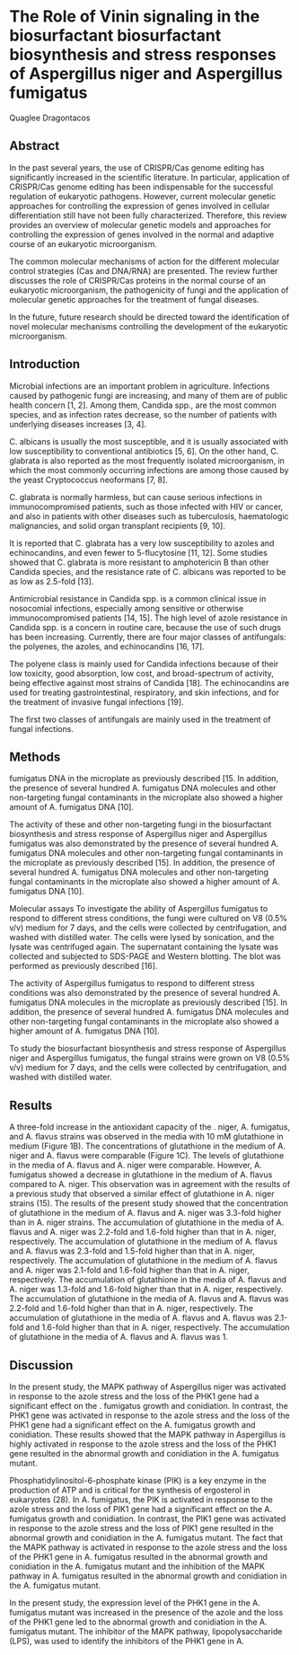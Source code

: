 # The Role of Vinin signaling in the biosurfactant biosurfactant biosynthesis and stress responses of Aspergillus niger and Aspergillus fumigatus
Quaglee Dragontacos


## Abstract
In the past several years, the use of CRISPR/Cas genome editing has significantly increased in the scientific literature. In particular, application of CRISPR/Cas genome editing has been indispensable for the successful regulation of eukaryotic pathogens. However, current molecular genetic approaches for controlling the expression of genes involved in cellular differentiation still have not been fully characterized. Therefore, this review provides an overview of molecular genetic models and approaches for controlling the expression of genes involved in the normal and adaptive course of an eukaryotic microorganism.

The common molecular mechanisms of action for the different molecular control strategies (Cas and DNA/RNA) are presented. The review further discusses the role of CRISPR/Cas proteins in the normal course of an eukaryotic microorganism, the pathogenicity of fungi and the application of molecular genetic approaches for the treatment of fungal diseases.

In the future, future research should be directed toward the identification of novel molecular mechanisms controlling the development of the eukaryotic microorganism.


## Introduction
Microbial infections are an important problem in agriculture. Infections caused by pathogenic fungi are increasing, and many of them are of public health concern [1, 2]. Among them, Candida spp., are the most common species, and as infection rates decrease, so the number of patients with underlying diseases increases [3, 4].

C. albicans is usually the most susceptible, and it is usually associated with low susceptibility to conventional antibiotics [5, 6]. On the other hand, C. glabrata is also reported as the most frequently isolated microorganism, in which the most commonly occurring infections are among those caused by the yeast Cryptococcus neoformans [7, 8].

C. glabrata is normally harmless, but can cause serious infections in immunocompromised patients, such as those infected with HIV or cancer, and also in patients with other diseases such as tuberculosis, haematologic malignancies, and solid organ transplant recipients [9, 10].

It is reported that C. glabrata has a very low susceptibility to azoles and echinocandins, and even fewer to 5-flucytosine [11, 12]. Some studies showed that C. glabrata is more resistant to amphotericin B than other Candida species, and the resistance rate of C. albicans was reported to be as low as 2.5-fold [13].

Antimicrobial resistance in Candida spp. is a common clinical issue in nosocomial infections, especially among sensitive or otherwise immunocompromised patients [14, 15]. The high level of azole resistance in Candida spp. is a concern in routine care, because the use of such drugs has been increasing. Currently, there are four major classes of antifungals: the polyenes, the azoles, and echinocandins [16, 17].

The polyene class is mainly used for Candida infections because of their low toxicity, good absorption, low cost, and broad-spectrum of activity, being effective against most strains of Candida [18]. The echinocandins are used for treating gastrointestinal, respiratory, and skin infections, and for the treatment of invasive fungal infections [19].

The first two classes of antifungals are mainly used in the treatment of fungal infections.


## Methods
fumigatus DNA in the microplate as previously described [15. In addition, the presence of several hundred A. fumigatus DNA molecules and other non-targeting fungal contaminants in the microplate also showed a higher amount of A. fumigatus DNA [10].

The activity of these and other non-targeting fungi in the biosurfactant biosynthesis and stress response of Aspergillus niger and Aspergillus fumigatus was also demonstrated by the presence of several hundred A. fumigatus DNA molecules and other non-targeting fungal contaminants in the microplate as previously described [15]. In addition, the presence of several hundred A. fumigatus DNA molecules and other non-targeting fungal contaminants in the microplate also showed a higher amount of A. fumigatus DNA [10].

Molecular assays
To investigate the ability of Aspergillus fumigatus to respond to different stress conditions, the fungi were cultured on V8 (0.5% v/v) medium for 7 days, and the cells were collected by centrifugation, and washed with distilled water. The cells were lysed by sonication, and the lysate was centrifuged again. The supernatant containing the lysate was collected and subjected to SDS-PAGE and Western blotting. The blot was performed as previously described [16].

The activity of Aspergillus fumigatus to respond to different stress conditions was also demonstrated by the presence of several hundred A. fumigatus DNA molecules in the microplate as previously described [15]. In addition, the presence of several hundred A. fumigatus DNA molecules and other non-targeting fungal contaminants in the microplate also showed a higher amount of A. fumigatus DNA [10].

To study the biosurfactant biosynthesis and stress response of Aspergillus niger and Aspergillus fumigatus, the fungal strains were grown on V8 (0.5% v/v) medium for 7 days, and the cells were collected by centrifugation, and washed with distilled water.


## Results
A three-fold increase in the antioxidant capacity of the . niger, A. fumigatus, and A. flavus strains was observed in the media with 10 mM glutathione in medium (Figure 1B). The concentrations of glutathione in the medium of A. niger and A. flavus were comparable (Figure 1C). The levels of glutathione in the media of A. flavus and A. niger were comparable. However, A. fumigatus showed a decrease in glutathione in the medium of A. flavus compared to A. niger. This observation was in agreement with the results of a previous study that observed a similar effect of glutathione in A. niger strains (15). The results of the present study showed that the concentration of glutathione in the medium of A. flavus and A. niger was 3.3-fold higher than in A. niger strains. The accumulation of glutathione in the media of A. flavus and A. niger was 2.2-fold and 1.6-fold higher than that in A. niger, respectively. The accumulation of glutathione in the medium of A. flavus and A. flavus was 2.3-fold and 1.5-fold higher than that in A. niger, respectively. The accumulation of glutathione in the medium of A. flavus and A. niger was 2.1-fold and 1.6-fold higher than that in A. niger, respectively. The accumulation of glutathione in the media of A. flavus and A. niger was 1.3-fold and 1.6-fold higher than that in A. niger, respectively. The accumulation of glutathione in the media of A. flavus and A. flavus was 2.2-fold and 1.6-fold higher than that in A. niger, respectively. The accumulation of glutathione in the media of A. flavus and A. flavus was 2.1-fold and 1.6-fold higher than that in A. niger, respectively. The accumulation of glutathione in the media of A. flavus and A. flavus was 1.


## Discussion
In the present study, the MAPK pathway of Aspergillus niger was activated in response to the azole stress and the loss of the PHK1 gene had a significant effect on the . fumigatus growth and conidiation. In contrast, the PHK1 gene was activated in response to the azole stress and the loss of the PHK1 gene had a significant effect on the A. fumigatus growth and conidiation. These results showed that the MAPK pathway in Aspergillus is highly activated in response to the azole stress and the loss of the PHK1 gene resulted in the abnormal growth and conidiation in the A. fumigatus mutant.

Phosphatidylinositol-6-phosphate kinase (PIK) is a key enzyme in the production of ATP and is critical for the synthesis of ergosterol in eukaryotes (28). In A. fumigatus, the PIK is activated in response to the azole stress and the loss of PIK1 gene had a significant effect on the A. fumigatus growth and conidiation. In contrast, the PIK1 gene was activated in response to the azole stress and the loss of PIK1 gene resulted in the abnormal growth and conidiation in the A. fumigatus mutant. The fact that the MAPK pathway is activated in response to the azole stress and the loss of the PHK1 gene in A. fumigatus resulted in the abnormal growth and conidiation in the A. fumigatus mutant and the inhibition of the MAPK pathway in A. fumigatus resulted in the abnormal growth and conidiation in the A. fumigatus mutant.

In the present study, the expression level of the PHK1 gene in the A. fumigatus mutant was increased in the presence of the azole and the loss of the PHK1 gene led to the abnormal growth and conidiation in the A. fumigatus mutant. The inhibitor of the MAPK pathway, lipopolysaccharide (LPS), was used to identify the inhibitors of the PHK1 gene in A.

